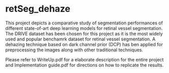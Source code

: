 # retSeg_dehaze

This project depicts a comparative study of segmentation performances of different state-of-art deep learning models for retinal vessel segmentation. The DRIVE dataset has been chosen for this project as it is the most widely used and popular benchamrk dataset for retinal vessel segmentation. A dehazing technique based on dark channel prior (DCP) has ben applied for preprocessing the images along with other traditional techniques. 

Please refer to WriteUp.pdf for a elaborate description for the entire project and Implementation guide.pdf for directions on how to replicate the results.
